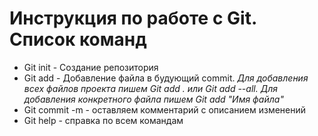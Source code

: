 # Инструкция по работе с Git. Список команд

* Git init - Создание репозитория
* Git add - Добавление  файла в будующий commit.
*Для добавления всех файлов проекта пишем Git add . или Git add --all. Для добавления конкретного файла пишем Git add "Имя файла"*
* Git commit -m - оставляем комментарий с описанием изменений
* Git help - справка по всем командам

